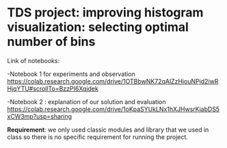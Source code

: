# TDS project: improving histogram visualization: selecting optimal number of bins

Link of notebooks:


-Notebook 1 for experiments and observation https://colab.research.google.com/drive/1OTBbwNK72qAlZzHjouNPjd2iwRHjqYTU#scrollTo=BzzPI6Xqjdek


-Notebook 2 : explanation of our solution and evaluation https://colab.research.google.com/drive/1oKpaSYUkLNx1hXJHwsrKjabDS5xCW3mp?usp=sharing


**Requirement**: we only used classic modules and library that we used in class so there is no specific requirement for running the project.

